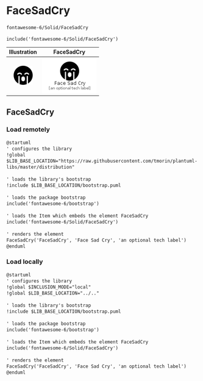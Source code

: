 # FaceSadCry


```text
fontawesome-6/Solid/FaceSadCry
```

```text
include('fontawesome-6/Solid/FaceSadCry')
```



| Illustration | FaceSadCry |
| :---: | :---: |
| ![illustration for Illustration](../../fontawesome-6/Solid/FaceSadCry.png) | ![illustration for FaceSadCry](../../fontawesome-6/Solid/FaceSadCry.Local.png) |




## FaceSadCry

### Load remotely
```plantuml
@startuml
' configures the library
!global $LIB_BASE_LOCATION="https://raw.githubusercontent.com/tmorin/plantuml-libs/master/distribution"

' loads the library's bootstrap
!include $LIB_BASE_LOCATION/bootstrap.puml

' loads the package bootstrap
include('fontawesome-6/bootstrap')

' loads the Item which embeds the element FaceSadCry
include('fontawesome-6/Solid/FaceSadCry')

' renders the element
FaceSadCry('FaceSadCry', 'Face Sad Cry', 'an optional tech label')
@enduml
```

### Load locally
```plantuml
@startuml
' configures the library
!global $INCLUSION_MODE="local"
!global $LIB_BASE_LOCATION="../.."

' loads the library's bootstrap
!include $LIB_BASE_LOCATION/bootstrap.puml

' loads the package bootstrap
include('fontawesome-6/bootstrap')

' loads the Item which embeds the element FaceSadCry
include('fontawesome-6/Solid/FaceSadCry')

' renders the element
FaceSadCry('FaceSadCry', 'Face Sad Cry', 'an optional tech label')
@enduml
```

